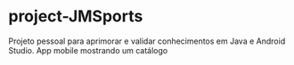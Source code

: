 # project-JMSports
Projeto pessoal para aprimorar e validar conhecimentos em Java e Android Studio. App mobile mostrando um catálogo
